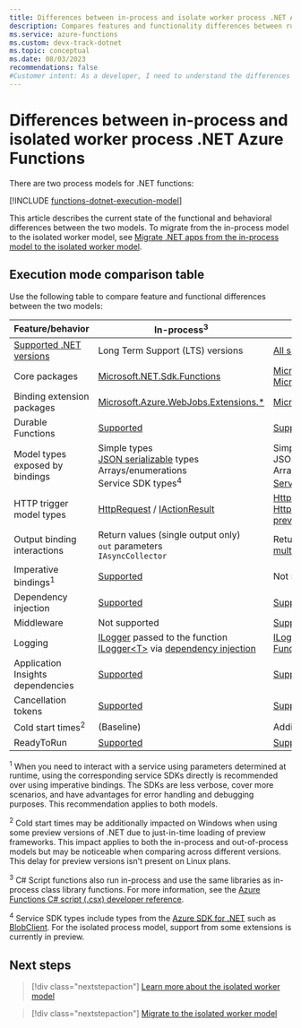 ```yaml
---
title: Differences between in-process and isolate worker process .NET Azure Functions
description: Compares features and functionality differences between running .NET Functions in-process or as an isolated worker process. 
ms.service: azure-functions
ms.custom: devx-track-dotnet
ms.topic: conceptual 
ms.date: 08/03/2023
recommendations: false
#Customer intent: As a developer, I need to understand the differences between running in-process and running in an isolated worker process so that I can choose the best process model for my functions.
---
```


# Differences between in-process and isolated worker process .NET Azure Functions

There are two process models for .NET functions:

[!INCLUDE [functions-dotnet-execution-model](../../includes/functions-dotnet-execution-model.md)] 

This article describes the current state of the functional and behavioral differences between the two models. To migrate from the in-process model to the isolated worker model, see [Migrate .NET apps from the in-process model to the isolated worker model][migrate].

## Execution mode comparison table 

Use the following table to compare feature and functional differences between the two models:

| Feature/behavior |  In-process<sup>3</sup> | Isolated worker process  |
| ---- | ---- | ---- |
| [Supported .NET versions](dotnet-isolated-process-guide.md#supported-versions) | Long Term Support (LTS) versions | [All supported versions](dotnet-isolated-process-guide.md#supported-versions) + .NET Framework |
| Core packages | [Microsoft.NET.Sdk.Functions](https://www.nuget.org/packages/Microsoft.NET.Sdk.Functions/) | [Microsoft.Azure.Functions.Worker](https://www.nuget.org/packages/Microsoft.Azure.Functions.Worker/)<br/>[Microsoft.Azure.Functions.Worker.Sdk](https://www.nuget.org/packages/Microsoft.Azure.Functions.Worker.Sdk) | 
| Binding extension packages | [Microsoft.Azure.WebJobs.Extensions.*](https://www.nuget.org/packages?q=Microsoft.Azure.WebJobs.Extensions)  | [Microsoft.Azure.Functions.Worker.Extensions.*](https://www.nuget.org/packages?q=Microsoft.Azure.Functions.Worker.Extensions) | 
| Durable Functions | [Supported](durable/durable-functions-overview.md) | [Supported](durable/durable-functions-isolated-create-first-csharp.md?pivots=code-editor-visualstudio) | 
| Model types exposed by bindings | Simple types<br/>[JSON serializable](/dotnet/api/system.text.json.jsonserializeroptions) types<br/>Arrays/enumerations<br/>Service SDK types<sup>4</sup> | Simple types<br/>JSON serializable types<br/>Arrays/enumerations<br/>[Service SDK types](dotnet-isolated-process-guide.md#sdk-types)<sup>4</sup> |
| HTTP trigger model types| [HttpRequest] / [IActionResult] | [HttpRequestData] / [HttpResponseData]<br/>[HttpRequest] / [IActionResult] (as a [public preview extension][aspnetcore-integration])|
| Output binding interactions | Return values (single output only)<br/>`out` parameters<br/>`IAsyncCollector` | Return values (expanded model with single or [multiple outputs](dotnet-isolated-process-guide.md#multiple-output-bindings)) |
| Imperative bindings<sup>1</sup>  | [Supported](functions-dotnet-class-library.md#binding-at-runtime) | Not supported |
| Dependency injection | [Supported](functions-dotnet-dependency-injection.md)  | [Supported](dotnet-isolated-process-guide.md#dependency-injection) |
| Middleware | Not supported | [Supported](dotnet-isolated-process-guide.md#middleware) |
| Logging | [ILogger] passed to the function<br/>[ILogger&lt;T&gt;] via [dependency injection](functions-dotnet-dependency-injection.md) | [ILogger&lt;T&gt;]/[ILogger] obtained from [FunctionContext](/dotnet/api/microsoft.azure.functions.worker.functioncontext) or via [dependency injection](dotnet-isolated-process-guide.md#dependency-injection)|
| Application Insights dependencies | [Supported](functions-monitoring.md#dependencies) | [Supported (public preview)](https://www.nuget.org/packages/Microsoft.Azure.Functions.Worker.ApplicationInsights) |
| Cancellation tokens | [Supported](functions-dotnet-class-library.md#cancellation-tokens) | [Supported](dotnet-isolated-process-guide.md#cancellation-tokens) |
| Cold start times<sup>2</sup> | (Baseline) | Additionally includes process launch |
| ReadyToRun | [Supported](functions-dotnet-class-library.md#readytorun) | [Supported](dotnet-isolated-process-guide.md#readytorun) | 

<sup>1</sup> When you need to interact with a service using parameters determined at runtime, using the corresponding service SDKs directly is recommended over using imperative bindings. The SDKs are less verbose, cover more scenarios, and have advantages for error handling and debugging purposes. This recommendation applies to both models.

<sup>2</sup> Cold start times may be additionally impacted on Windows when using some preview versions of .NET due to just-in-time loading of preview frameworks. This impact applies to both the in-process and out-of-process models but may be noticeable when comparing across different versions. This delay for preview versions isn't present on Linux plans.

<sup>3</sup> C# Script functions also run in-process and use the same libraries as in-process class library functions. For more information, see the [Azure Functions C# script (.csx) developer reference](functions-reference-csharp.md). 

<sup>4</sup> Service SDK types include types from the [Azure SDK for .NET](/dotnet/azure/sdk/azure-sdk-for-dotnet) such as [BlobClient](/dotnet/api/azure.storage.blobs.blobclient). For the isolated process model, support from some extensions is currently in preview.

[HttpRequest]: /dotnet/api/microsoft.aspnetcore.http.httprequest
[IActionResult]: /dotnet/api/microsoft.aspnetcore.mvc.iactionresult
[HttpRequestData]: /dotnet/api/microsoft.azure.functions.worker.http.httprequestdata?view=azure-dotnet&preserve-view=true 
[HttpResponseData]: /dotnet/api/microsoft.azure.functions.worker.http.httpresponsedata?view=azure-dotnet&preserve-view=true

[aspnetcore-integration]: ./dotnet-isolated-process-guide.md#aspnet-core-integration-preview

## Next steps

> [!div class="nextstepaction"]
> [Learn more about the isolated worker model](./dotnet-isolated-process-guide.md)

> [!div class="nextstepaction"]
> [Migrate to the isolated worker model][migrate]

[migrate]: ./migrate-dotnet-to-isolated-model.md

[ILogger]: /dotnet/api/microsoft.extensions.logging.ilogger
[ILogger&lt;T&gt;]: /dotnet/api/microsoft.extensions.logging.logger-1
